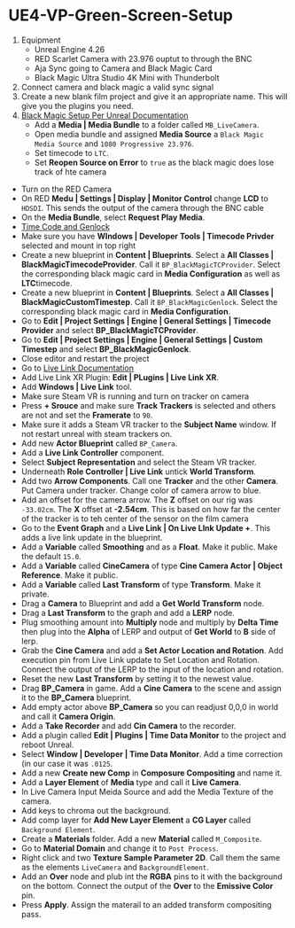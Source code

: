 # UE4-VP-Green-Screen-Setup
1.  Equipment
      * Unreal Engine 4.26
      * RED Scarlet Camera with 23.976 ouptut to through the BNC
      * Aja Sync going to Camera and Black Magic Card
      * Black Magic Ultra Studio 4K Mini with Thunderbolt
2.  Connect camera and black magic a valid sync signal
3.  Create a new blank film project and give it an appropriate name.  This will give you the plugins you need.
4. [Black Magic Setup Per Unreal Documentation](https://docs.unrealengine.com/4.26/en-US/WorkingWithMedia/ProVideoIO/BlackmagicQuickStart/)
      * Add a **Media  | Media Bundle** to a folder called `MB_LiveCamera`.
      * Open media bundle and assigned **Media Source** a `Black Magic Media Source` and `1080 Progressive 23.976`.  
      * Set timecode to `LTC`.
      * Set **Reopen Source on Error** to `true` as the black magic does lose track of hte camera
* Turn on the RED Camera
* On RED **Medu | Settings | Display | Monitor Control** change **LCD** to `HDSDI`.  This sends the output of the camera through the BNC cable
* On the **Media Bundle**, select **Request Play Media**.
* [Time Code and Genlock](https://docs.unrealengine.com/4.26/en-US/WorkingWithMedia/ProVideoIO/TimecodeGenlock/)
* Make sure you have **WIndows | Developer Tools | Timecode Privder** selected and mount in top right
* Create a new blueprint in **Content | Blueprints**. Select a **All Classes | BlackMagicTimecodeProvider**.  Call it `BP_BlackMagicTCProvider`. Select the corresponding black magic card in **Media Configuration** as well as **LTC**timecode.
* Create a new blueprint in **Content | Blueprints**. Select a **All Classes | BlackMagicCustomTimestep**.  Call it `BP_BlackMagicGenlock`.  Select the corresponding black magic card in **Media Configuration**.
* Go to **Edit | Project Settings | Engine | General Settings | Timecode Provider** and select **BP_BlackMagicTCProvider**.
* Go to **Edit | Project Settings | Engine | General Settings | Custom Timestep** and select **BP_BlackMagicGenlock**.
* Close editor and restart the project
* Go to [Live Link Documentation](https://docs.unrealengine.com/4.26/en-US/AnimatingObjects/SkeletalMeshAnimation/LiveLinkPlugin/Livelinkxr/)
* Add Live Link XR Plugin: **Edit | PLugins | Live Link XR**.
* Add **Windows | Live Link** tool.
* Make sure Steam VR is running and turn on tracker on camera
* Press **+ Srouce** and make sure **Track Trackers** is selected and others are not and set the **Framerate** to `90`.
* Make sure it adds a Steam VR tracker to the **Subject Name** window.  If not restart unreal with steam trackers on.
* Add new **Actor Blueprint** called `BP_Camera`.
* Add a **Live Link Controller** component.
* Select **Subject Representation** and select the Steam VR tracker.
* Underneath **Role Controller | Live Link** untick **World Transform**.
* Add two **Arrow Components**.  Call one **Tracker** and the other **Camera**. Put Camera under tracker.  Change color of camera arrow to blue.
* Add an offset for the camera arrow.  The **Z** offset on our rig was `-33.02cm`.  The **X** offset at **-2.54cm**. This is based on how far the center of the tracker is to teh center of the sensor on the film camera
* Go to the **Event Graph** and a **Live Link | On Live LInk Update +**.  This adds a live link update in the blueprint.
* Add a **Variable** called **Smoothing** and as a **Float**. Make it public. Make the default `15.0`.
* Add a **Variable** called **CineCamera** of type **Cine Camera Actor | Object Reference**. Make it public.
* Add a **Variable** called **Last Transform** of type **Transform**. Make it private.
* Drag a **Camera** to Blueprint and add a **Get World Transform** node.
* Drag a **Last Transform** to the graph and add a **LERP** node.
* Plug smoothing amount into **Multiply** node and multiply by **Delta Time** then plug into the **Alpha** of LERP and output of **Get World** to **B** side of lerp.
* Grab the **Cine Camera** and add a **Set Actor Location and Rotation**. Add execution pin from Live Link update to Set Location and Rotation.  Connect the output of the LERP to the input of the location and rotation.
*  Reset the new **Last Transform** by setting it to the newest value.
*  Drag **BP_Camera** in game.  Add a **Cine Camera** to the scene and assign it to the **BP_Camera** blueprint.
*  Add empty actor above **BP_Camera** so you can readjust 0,0,0 in world and call it **Camera Origin**.
*  Add a **Take Recorder** and add **Cin Camera** to the recorder.
*  Add a plugin called **Edit | Plugins | Time Data Monitor** to the project and reboot Unreal.
*  Select **Window | Developer | Time Data Monitor**.  Add a time correction (in our case it was `.0125`.
*  Add a new **Create new Comp** in **Composure Compositing** and name it.
*  Add a **Layer Element** of **Media** type and call it **Live Camera**.
*  In Live Camera Input Meida Source and add the Media Texture of the camera. 
*  Add keys to chroma out the background.
*  Add comp layer for **Add New Layer Element** a **CG Layer** called `Background Element`.
*  Create a **Materials** folder.  Add a new **Material** called `M_Composite`.
*  Go to **Material Domain** and change it to `Post Process`.
*  Right click and two **Texture Sample Parameter 2D**.  Call them the same as the elements `LiveCamera` and `BackgroundElement`.
*  Add an **Over** node and plub int the **RGBA** pins to it with the background on the bottom. Connect the output of the **Over** to the **Emissive Color** pin.
*  Press **Apply**. Assign the materail to an added transform compositing pass.
